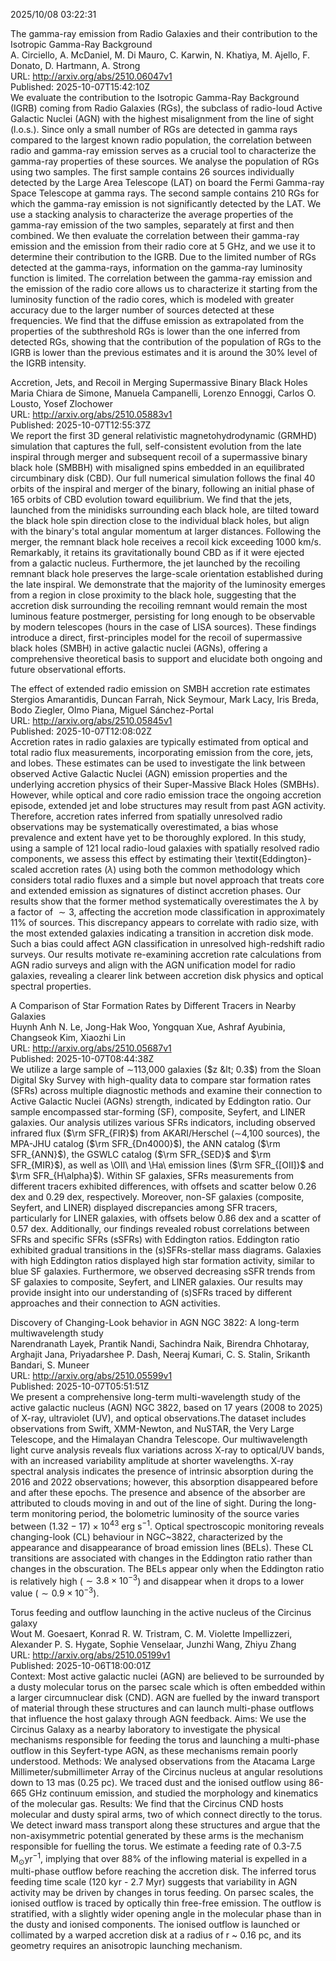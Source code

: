 2025/10/08 03:22:31  

The gamma-ray emission from Radio Galaxies and their contribution to the
  Isotropic Gamma-Ray Background  
A. Circiello, A. McDaniel, M. Di Mauro, C. Karwin, N. Khatiya, M. Ajello, F. Donato, D. Hartmann, A. Strong  
URL: http://arxiv.org/abs/2510.06047v1  
Published: 2025-10-07T15:42:10Z  
  We evaluate the contribution to the Isotropic Gamma-Ray Background (IGRB) coming from Radio Galaxies (RGs), the subclass of radio-loud Active Galactic Nuclei (AGN) with the highest misalignment from the line of sight (l.o.s.). Since only a small number of RGs are detected in gamma rays compared to the largest known radio population, the correlation between radio and gamma-ray emission serves as a crucial tool to characterize the gamma-ray properties of these sources. We analyse the population of RGs using two samples. The first sample contains 26 sources individually detected by the Large Area Telescope (LAT) on board the Fermi Gamma-ray Space Telescope at gamma rays. The second sample contains 210 RGs for which the gamma-ray emission is not significantly detected by the LAT. We use a stacking analysis to characterize the average properties of the gamma-ray emission of the two samples, separately at first and then combined. We then evaluate the correlation between their gamma-ray emission and the emission from their radio core at 5 GHz, and we use it to determine their contribution to the IGRB. Due to the limited number of RGs detected at the gamma-rays, information on the gamma-ray luminosity function is limited. The correlation between the gamma-ray emission and the emission of the radio core allows us to characterize it starting from the luminosity function of the radio cores, which is modeled with greater accuracy due to the larger number of sources detected at these frequencies. We find that the diffuse emission as extrapolated from the properties of the subthreshold RGs is lower than the one inferred from detected RGs, showing that the contribution of the population of RGs to the IGRB is lower than the previous estimates and it is around the 30% level of the IGRB intensity.   

Accretion, Jets, and Recoil in Merging Supermassive Binary Black Holes  
Maria Chiara de Simone, Manuela Campanelli, Lorenzo Ennoggi, Carlos O. Lousto, Yosef Zlochower  
URL: http://arxiv.org/abs/2510.05883v1  
Published: 2025-10-07T12:55:37Z  
  We report the first 3D general relativistic magnetohydrodynamic (GRMHD) simulation that captures the full, self-consistent evolution from the late inspiral through merger and subsequent recoil of a supermassive binary black hole (SMBBH) with misaligned spins embedded in an equilibrated circumbinary disk (CBD). Our full numerical simulation follows the final 40 orbits of the inspiral and merger of the binary, following an initial phase of 165 orbits of CBD evolution toward equilibrium. We find that the jets, launched from the minidisks surrounding each black hole, are tilted toward the black hole spin direction close to the individual black holes, but align with the binary's total angular momentum at larger distances. Following the merger, the remnant black hole receives a recoil kick exceeding 1000 km/s. Remarkably, it retains its gravitationally bound CBD as if it were ejected from a galactic nucleus. Furthermore, the jet launched by the recoiling remnant black hole preserves the large-scale orientation established during the late inspiral. We demonstrate that the majority of the luminosity emerges from a region in close proximity to the black hole, suggesting that the accretion disk surrounding the recoiling remnant would remain the most luminous feature postmerger, persisting for long enough to be observable by modern telescopes (hours in the case of LISA sources). These findings introduce a direct, first-principles model for the recoil of supermassive black holes (SMBH) in active galactic nuclei (AGNs), offering a comprehensive theoretical basis to support and elucidate both ongoing and future observational efforts.   

The effect of extended radio emission on SMBH accretion rate estimates  
Stergios Amarantidis, Duncan Farrah, Nick Seymour, Mark Lacy, Iris Breda, Bodo Ziegler, Olmo Piana, Miguel Sánchez-Portal  
URL: http://arxiv.org/abs/2510.05845v1  
Published: 2025-10-07T12:08:02Z  
  Accretion rates in radio galaxies are typically estimated from optical and total radio flux measurements, incorporating emission from the core, jets, and lobes. These estimates can be used to investigate the link between observed Active Galactic Nuclei (AGN) emission properties and the underlying accretion physics of their Super-Massive Black Holes (SMBHs). However, while optical and core radio emission trace the ongoing accretion episode, extended jet and lobe structures may result from past AGN activity. Therefore, accretion rates inferred from spatially unresolved radio observations may be systematically overestimated, a bias whose prevalence and extent have yet to be thoroughly explored. In this study, using a sample of 121 local radio-loud galaxies with spatially resolved radio components, we assess this effect by estimating their \textit{Eddington}-scaled accretion rates ($\lambda$) using both the common methodology which considers total radio fluxes and a simple but novel approach that treats core and extended emission as signatures of distinct accretion phases. Our results show that the former method systematically overestimates the $\lambda$ by a factor of $\sim 3$, affecting the accretion mode classification in approximately $11\%$ of sources. This discrepancy appears to correlate with radio size, with the most extended galaxies indicating a transition in accretion disk mode. Such a bias could affect AGN classification in unresolved high-redshift radio surveys. Our results motivate re-examining accretion rate calculations from AGN radio surveys and align with the AGN unification model for radio galaxies, revealing a clearer link between accretion disk physics and optical spectral properties.   

A Comparison of Star Formation Rates by Different Tracers in Nearby
  Galaxies  
Huynh Anh N. Le, Jong-Hak Woo, Yongquan Xue, Ashraf Ayubinia, Changseok Kim, Xiaozhi Lin  
URL: http://arxiv.org/abs/2510.05687v1  
Published: 2025-10-07T08:44:38Z  
  We utilize a large sample of $\sim$113,000 galaxies ($z &lt; 0.3$) from the Sloan Digital Sky Survey with high-quality data to compare star formation rates (SFRs) across multiple diagnostic methods and examine their connection to Active Galactic Nuclei (AGNs) strength, indicated by Eddington ratio. Our sample encompassed star-forming (SF), composite, Seyfert, and LINER galaxies. Our analysis utilizes various SFRs indicators, including observed infrared flux ($\rm SFR_{FIR}$) from AKARI/Herschel ($\sim$4,100 sources), the MPA-JHU catalog ($\rm SFR_{Dn4000}$), the ANN catalog ($\rm SFR_{ANN}$), the GSWLC catalog ($\rm SFR_{SED}$ and $\rm SFR_{MIR}$), as well as \OII\ and \Ha\ emission lines ($\rm SFR_{[OII]}$ and $\rm SFR_{H\alpha}$). Within SF galaxies, SFRs measurements from different tracers exhibited differences, with offsets and scatter below 0.26 dex and 0.29 dex, respectively. Moreover, non-SF galaxies (composite, Seyfert, and LINER) displayed discrepancies among SFR tracers, particularly for LINER galaxies, with offsets below 0.86 dex and a scatter of 0.57 dex. Additionally, our findings revealed robust correlations between SFRs and specific SFRs (sSFRs) with Eddington ratios. Eddington ratio exhibited gradual transitions in the (s)SFRs-stellar mass diagrams. Galaxies with high Eddington ratios displayed high star formation activity, similar to blue SF galaxies. Furthermore, we observed decreasing sSFR trends from SF galaxies to composite, Seyfert, and LINER galaxies. Our results may provide insight into our understanding of (s)SFRs traced by different approaches and their connection to AGN activities.   

Discovery of Changing-Look behavior in AGN NGC 3822: A long-term
  multiwavelength study  
Narendranath Layek, Prantik Nandi, Sachindra Naik, Birendra Chhotaray, Arghajit Jana, Priyadarshee P. Dash, Neeraj Kumari, C. S. Stalin, Srikanth Bandari, S. Muneer  
URL: http://arxiv.org/abs/2510.05599v1  
Published: 2025-10-07T05:51:51Z  
  We present a comprehensive long-term multi-wavelength study of the active galactic nucleus (AGN) NGC 3822, based on 17 years (2008 to 2025) of X-ray, ultraviolet (UV), and optical observations.The dataset includes observations from Swift, XMM-Newton, and NuSTAR, the Very Large Telescope, and the Himalayan Chandra Telescope. Our multiwavelength light curve analysis reveals flux variations across X-ray to optical/UV bands, with an increased variability amplitude at shorter wavelengths. X-ray spectral analysis indicates the presence of intrinsic absorption during the 2016 and 2022 observations; however, this absorption disappeared before and after these epochs. The presence and absence of the absorber are attributed to clouds moving in and out of the line of sight. During the long-term monitoring period, the bolometric luminosity of the source varies between ($1.32-17)\times10^{43}$ erg s$^{-1}$. Optical spectroscopic monitoring reveals changing-look (CL) behaviour in NGC~3822, characterized by the appearance and disappearance of broad emission lines (BELs). These CL transitions are associated with changes in the Eddington ratio rather than changes in the obscuration. The BELs appear only when the Eddington ratio is relatively high ($\sim 3.8\times10^{-3}$) and disappear when it drops to a lower value ($\sim 0.9\times10^{-3}$).   

Torus feeding and outflow launching in the active nucleus of the
  Circinus galaxy  
Wout M. Goesaert, Konrad R. W. Tristram, C. M. Violette Impellizzeri, Alexander P. S. Hygate, Sophie Venselaar, Junzhi Wang, Zhiyu Zhang  
URL: http://arxiv.org/abs/2510.05199v1  
Published: 2025-10-06T18:00:01Z  
  Context: Most active galactic nuclei (AGN) are believed to be surrounded by a dusty molecular torus on the parsec scale which is often embedded within a larger circumnuclear disk (CND). AGN are fuelled by the inward transport of material through these structures and can launch multi-phase outflows that influence the host galaxy through AGN feedback. Aims: We use the Circinus Galaxy as a nearby laboratory to investigate the physical mechanisms responsible for feeding the torus and launching a multi-phase outflow in this Seyfert-type AGN, as these mechanisms remain poorly understood. Methods: We analysed observations from the Atacama Large Millimeter/submillimeter Array of the Circinus nucleus at angular resolutions down to 13 mas (0.25 pc). We traced dust and the ionised outflow using 86-665 GHz continuum emission, and studied the morphology and kinematics of the molecular gas. Results: We find that the Circinus CND hosts molecular and dusty spiral arms, two of which connect directly to the torus. We detect inward mass transport along these structures and argue that the non-axisymmetric potential generated by these arms is the mechanism responsible for fuelling the torus. We estimate a feeding rate of 0.3-7.5 M$_{\odot}$yr$^{-1}$, implying that over 88% of the inflowing material is expelled in a multi-phase outflow before reaching the accretion disk. The inferred torus feeding time scale (120 kyr - 2.7 Myr) suggests that variability in AGN activity may be driven by changes in torus feeding. On parsec scales, the ionised outflow is traced by optically thin free-free emission. The outflow is stratified, with a slightly wider opening angle in the molecular phase than in the dusty and ionised components. The ionised outflow is launched or collimated by a warped accretion disk at a radius of r ~ 0.16 pc, and its geometry requires an anisotropic launching mechanism.   

